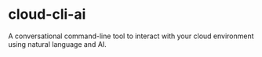 # cloud-cli-ai
A conversational command-line tool to interact with your cloud environment using natural language and AI.
